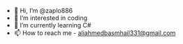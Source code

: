 - 👋 Hi, I’m @zaplo886
- 👀 I’m interested in coding
- 🌱 I’m currently learning C#
- 📫 How to reach me - aliahmedbasmhail331@gmail.com

